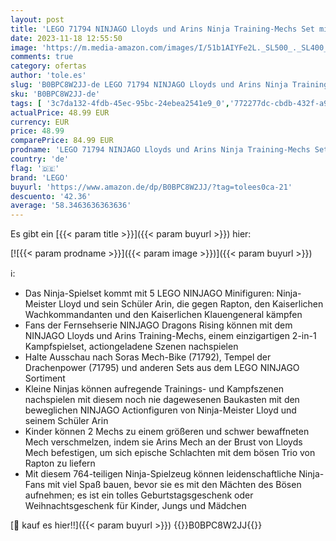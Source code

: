 ```yaml
---
layout: post
title: 'LEGO 71794 NINJAGO Lloyds und Arins Ninja Training-Mechs Set mit 2 kombinierbaren Action-Figuren  Ninja-Spielzeug für Kinder mit 5 Minifiguren  Geschenk zu Weihnachten für Kinder  Jungs und Mädchen'
date: 2023-11-18 12:55:50
image: 'https://m.media-amazon.com/images/I/51b1AIYFe2L._SL500_._SL400_.jpg'
comments: true
category: ofertas
author: 'tole.es'
slug: 'B0BPC8W2JJ-de LEGO 71794 NINJAGO Lloyds und Arins Ninja Training-Mechs...'
sku: 'B0BPC8W2JJ-de'
tags: [ '3c7da132-4fdb-45ec-95bc-24ebea2541e9_0','772277dc-cbdb-432f-a915-25a321e9ed8c_0','772277dc-cbdb-432f-a915-25a321e9ed8c_4401','Arborist Merchandising Root','Bereit für den Schulanfang','Best Selling','Custom Stores','Frühkindliche Betreuung','LEGO','Lernaktivitäten und MINT','Selektion1','Self Service','Special Features Stores','Spiele, Spielzeug und Sammlerstücke für große Kinder','Spielfigur Spielsets','Spielzeug','Spielzeugfiguren & Spielsets','Stores','e26659c6-d1cd-45cb-800b-2f9b432b8572_0','e26659c6-d1cd-45cb-800b-2f9b432b8572_5901','lego','​Bücher','🇩🇪', ]
actualPrice: 48.99 EUR
currency: EUR
price: 48.99
comparePrice: 84.99 EUR
prodname: 'LEGO 71794 NINJAGO Lloyds und Arins Ninja Training-Mechs Set mit 2 kombinierbaren Action-Figuren  Ninja-Spielzeug für Kinder mit 5 Minifiguren  Geschenk zu Weihnachten für Kinder  Jungs und Mädchen'
country: 'de'
flag: '🇩🇪'
brand: 'LEGO'
buyurl: 'https://www.amazon.de/dp/B0BPC8W2JJ/?tag=tolees0ca-21'
descuento: '42.36'
average: '58.3463636363636'
---
```


Es gibt ein [{{< param title >}}]({{< param buyurl >}}) hier:

[![{{< param prodname >}}]({{< param image >}})]({{< param buyurl >}})

ℹ️:

- Das Ninja-Spielset kommt mit 5 LEGO NINJAGO Minifiguren: Ninja-Meister Lloyd und sein Schüler Arin, die gegen Rapton, den Kaiserlichen Wachkommandanten und den Kaiserlichen Klauengeneral kämpfen
- Fans der Fernsehserie NINJAGO Dragons Rising können mit dem NINJAGO Lloyds und Arins Training-Mechs, einem einzigartigen 2-in-1 Kampfspielset, actiongeladene Szenen nachspielen
- Halte Ausschau nach Soras Mech-Bike (71792), Tempel der Drachenpower (71795) und anderen Sets aus dem LEGO NINJAGO Sortiment
- Kleine Ninjas können aufregende Trainings- und Kampfszenen nachspielen mit diesem noch nie dagewesenen Baukasten mit den beweglichen NINJAGO Actionfiguren von Ninja-Meister Lloyd und seinem Schüler Arin
- Kinder können 2 Mechs zu einem größeren und schwer bewaffneten Mech verschmelzen, indem sie Arins Mech an der Brust von Lloyds Mech befestigen, um sich epische Schlachten mit dem bösen Trio von Rapton zu liefern
- Mit diesem 764-teiligen Ninja-Spielzeug können leidenschaftliche Ninja-Fans mit viel Spaß bauen, bevor sie es mit den Mächten des Bösen aufnehmen; es ist ein tolles Geburtstagsgeschenk oder Weihnachtsgeschenk für Kinder, Jungs und Mädchen

[🛒 kauf es hier!!]({{< param buyurl >}})
{{<world>}}B0BPC8W2JJ{{</world>}}
